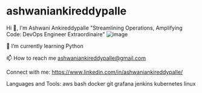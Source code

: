# ashwaniankireddypalle
Hi 👋, I'm Ashwani Ankireddypalle
"Streamlining Operations, Amplifying Code: DevOps Engineer Extraordinaire"
![image](https://github.com/user-attachments/assets/2c2bb55a-4062-4d8d-8372-9e11b243f853)


🌱 I’m currently learning Python

📫 How to reach me ashwaniankireddypalle@gmail.com

Connect with me:
https://www.linkedin.com/in/ashwaniankireddypalle/

Languages and Tools:
aws bash docker git grafana jenkins kubernetes linux
